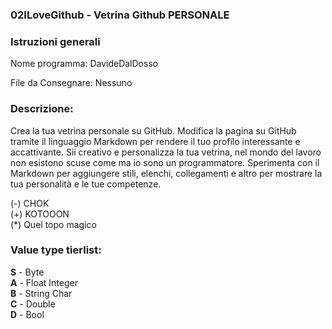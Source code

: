 ### 02ILoveGithub - Vetrina Github **PERSONALE**  
### Istruzioni generali  
Nome programma: DavideDalDosso 
  
File da Consegnare: Nessuno  
  
### Descrizione:  
Crea la tua vetrina personale su GitHub. Modifica la pagina su GitHub tramite il linguaggio Markdown per rendere il tuo profilo interessante e accattivante. Sii creativo e personalizza la tua vetrina, nel mondo del lavoro non esistono scuse come ma io sono un programmatore. Sperimenta con il Markdown per aggiungere stili, elenchi, collegamenti e altro per mostrare la tua personalità e le tue competenze.

(-) CHOK  
(+) KOTOOON  
(*) Quel topo magico  

### Value type tierlist:
**S** - Byte  
**A** - Float  Integer  
**B** - String  Char  
**C** - Double  
**D** - Bool  
